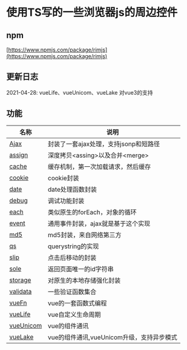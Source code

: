 # 使用TS写的一些浏览器js的周边控件

## npm

[https://www.npmjs.com/package/rimjs](https://www.npmjs.com/package/rimjs)

## 更新日志  
2021-04-28: vueLife、vueUnicom、vueLake 对vue3的支持

## 功能
| 名称                               | 说明                                        |
| ---------------------------------- | ------------------------------------------- |
| [Ajax](./ajax/readme.md)           | 封装了一套ajax处理，支持jsonp和短路径       |
| [assign](./assign/readme.md)       | 深度拷贝&lt;assing&gt;以及合并&lt;merge&gt; |
| [cache](./cache/readme.md)         | 缓存机制，第一次加载请求，然后缓存          |
| [cookie](./cookie/readme.md)       | cookie封装                                  |
| [date](./date/readme.md)           | date处理函数封装                            |
| [debug](./debug/readme.md)         | 调试功能封装                                |
| [each](./each/readme.md)           | 类似原生的forEach，对象的循环               |
| [event](./event/readme.md)         | 通用事件封装，ajax就是基于这个实现          |
| [md5](./md5/readme.md)             | md5封装，来自网络第三方                     |
| [qs](./qs/readme.md)               | querystring的实现                           |
| [slip](./slip/readme.md)           | 点击后移动的封装                            |
| [sole](./sole/readme.md)           | 返回页面唯一的id字符串                      |
| [storage](./storage/readme.md)     | 对原生的本地存储强化封装                    |
| [validata](./validate/readme.md)   | 一些验证函数集合                            |
| [vueFn](./vueFn/readme.md)         | vue的一套函数式编程                         |
| [vueLife](./vueLife/readme.md)     | vue自定义生命周期                           |
| [vueUnicom](./vueUnicom/readme.md) | vue的组件通讯                               |
| [vueLake](./vueLake/readme.md)     | vue的组件通讯,vueUnicom升级，支持异步模式   |